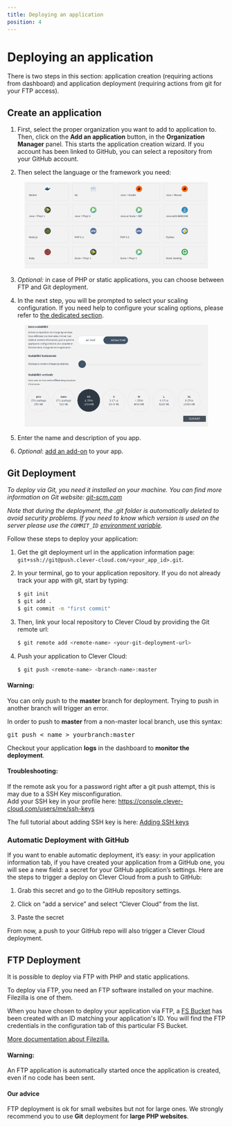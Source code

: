 ```yaml
---
title: Deploying an application
position: 4
---
```


# Deploying an application

There is two steps in this section: application creation (requiring actions from
dashboard) and application deployment (requiring actions from git for your FTP access).

## Create an application

 1. First, select the proper organization you want to add to application to. Then,
 click on the **Add an application** button, in the **Organization Manager** panel.
 This starts the application creation wizard. If you account has been linked to
 GitHub, you can select a repository from your GitHub account.

 2. Then select the language or the framework you need:
 <figure class="cc-content-img"><img src="/assets/images/select-lang.png"></figure>

 3. *Optional:* in case of PHP or static applications, you can choose between FTP
 and Git deployment.

 4. In the next step, you will be prompted to select your scaling configuration.
 If you need help to configure your scaling options, please refer to
 [the dedicated section](/clever-cloud-overview/scaling/).

 <figure class="cc-content-img">
   <img src="/assets/images/select-scalab.png"/>
 </figure>

 5. Enter the name and description of you app.

 6. *Optional*: [add an add-on](/addons/clever-cloud-addons/) to your app.

## Git Deployment

*To deploy via Git, you need it installed on your machine. You can find more
information on Git website: [git-scm.com](http://git-scm.com)*

*Note that during the deployment, the .git folder is automatically deleted to
avoid security problems. If you need to know which version is used on the server
please use the `COMMIT_ID` [environment variable](/admin-console/environment-variables/).*

Follow these steps to deploy your application:

 1. Get the git deployment url in the application information page:
 ``git+ssh://git@push.clever-cloud.com/<your_app_id>.git``.

 2. In your terminal, go to your application repository. If you do not already
 track your app with git, start by typing:

	```bash
	$ git init
	$ git add .
	$ git commit -m "first commit"
	```

 3. Then, link your local repository to Clever Cloud by providing the Git remote url:

	```bash
	$ git remote add <remote-name> <your-git-deployment-url>
	```

 4. Push your application to Clever Cloud:

	```bash
	$ git push <remote-name> <branch-name>:master
	```

 <div class="alert alert-hot-problems">
   <h4>Warning:</h4>
   <p>You can only push to the <strong>master</strong> branch for deployment.
   Trying to push in another branch will trigger an error.</p>
   <p>In order to push to <strong>master</strong> from a non-master local branch, use this syntax:</p>
   <pre>git push &lt; name &gt; yourbranch:master</pre>
 </div>

 Checkout your application **logs** in the dashboard to **monitor the deployment**.

 <div class="alert alert-hot-problems">
   <h4>Troubleshooting:</h4>
   <p>If the remote ask you for a password right after a git push attempt, this is may due to a SSH Key misconfiguration.
   <br>Add your SSH key in your profile here:
   <a href="https://console.clever-cloud.com/users/me/ssh-keys">https://console.clever-cloud.com/users/me/ssh-keys</a></p>
   <p>The full tutorial about adding SSH key is here: <a href="/doc/admin-console/ssh-keys/">Adding SSH keys</a> </p>
 </div>

### Automatic Deployment with GitHub

If you want to enable automatic deployment, it’s easy: in your application
information tab, if you have created your application from a GitHub one, you will
see a new field: a secret for your GitHub application’s settings. Here are the
steps to trigger a deploy on Clever Cloud from a push to GitHub:

 1. Grab this secret and go to the GitHub repository settings.

 2. Click on “add a service” and select “Clever Cloud” from the list.

 3. Paste the secret

From now, a push to your GitHub repo will also trigger a Clever Cloud deployment.

## FTP Deployment

It is possible to deploy via FTP with PHP and static applications.  

To deploy via FTP, you need an FTP software installed on your machine. Filezilla
is one of them.

When you have chosen to deploy your application via FTP, a <a
href="/addons/clever-cloud-addons/#fs-buckets-file-system-with-persistence">FS
Bucket</a> has been created with an ID matching your application's ID.
You will find the FTP credentials in the configuration tab of this
particular FS Bucket.

[More documentation about Filezilla.](https://wiki.filezilla-project.org/FileZilla_Client_Tutorial_(en))


<div class="alert alert-hot-problems">
<h4>Warning:</h4>
<p>An FTP application is automatically started once the application is created,
even if no code has been sent.</p>
</div>


<div class="alert alert-hot-problems">
<h4>Our advice</h4>
<p>FTP deployment is ok for small websites but not for large ones. We strongly
recommend you to use <b>Git</b> deployment for <b>large PHP websites</b>.</p>
</div>


